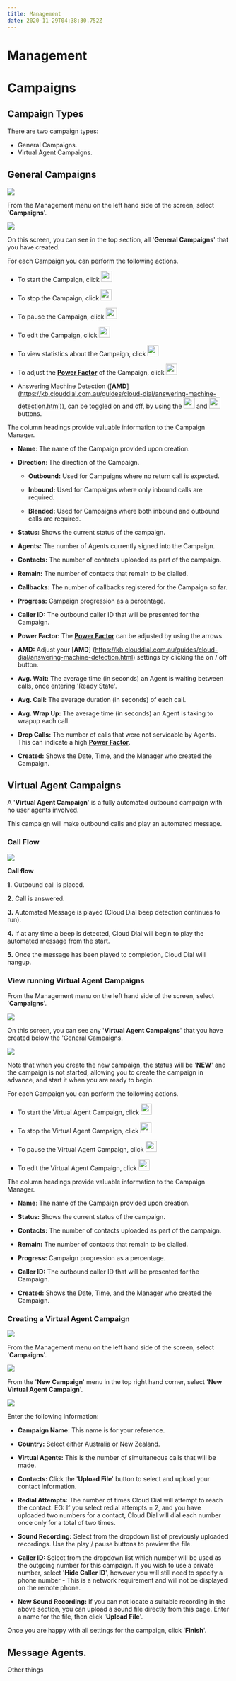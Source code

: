 ```yaml
---
title: Management
date: 2020-11-29T04:38:30.752Z
---
```

# Management

# Campaigns 

## Campaign Types

There are two campaign types:

* General Campaigns.
* Virtual Agent Campaigns.

## General Campaigns


![](/images/clouddial_new_virtualagent_campaign.png)

From the Management menu on the left hand side of the screen, select '**Campaigns**'.


![](/images/clouddial_campaign_overview.png)

On this screen, you can see in the top section, all '**General Campaigns**' that you have created.

For each Campaign you can perform the following actions.

* To start the Campaign, click <img style="width: auto; height: 25px;" src="/images/clouddial_campaign_play_button.png">

* To stop the Campaign, click <img style="width: auto; height: 25px;" src="/images/clouddial_campaign_stop_button.png">

* To pause the Campaign, click <img style="width: auto; height: 25px;" src="/images/clouddial_campaign_pause_button.png">

* To edit the Campaign, click <img style="width: auto; height: 25px;" src="/images/clouddial_campaign_edit_button.png">

* To view statistics about the Campaign, click <img style="width: auto; height: 25px;" src="/images/clouddial_campaign_statistics_button.png">

* To adjust the [**Power Factor**](https://kb.clouddial.com.au/guides/cloud-dial/predictive-dialling.html) of the Campaign, click <img style="width: auto; height: 25px;" src="/images/clouddial_powerfactor_adjust.png">

* Answering Machine Detection ([**AMD**] (https://kb.clouddial.com.au/guides/cloud-dial/answering-machine-detection.html)), can be toggled on and off, by using the <img style="width: auto; height: 25px;" src="/images/clouddial_amd_on_button.png"> and <img style="width: auto; height: 25px;" src="/images/clouddial_amd_off_button.png"> buttons.

The column headings provide valuable information to the Campaign Manager.

* **Name**: The name of the Campaign provided upon creation.

* **Direction**: The direction of the Campaign.

  * **Outbound:** Used for Campaigns where no return call is expected.

  * **Inbound:** Used for Campaigns where only inbound calls are required.

  * **Blended:** Used for Campaigns where both inbound and outbound calls are required.

* **Status:** Shows the current status of the campaign.

* **Agents:** The number of Agents currently signed into the Campaign.

* **Contacts:** The number of contacts uploaded as part of the campaign.

* **Remain:** The number of contacts that remain to be dialled.

* **Callbacks:** The number of callbacks registered for the Campaign so far.

* **Progress:** Campaign progression as a percentage.

* **Caller ID:** The outbound caller ID that will be presented for the Campaign.

* **Power Factor:** The [**Power Factor**](https://kb.clouddial.com.au/guides/cloud-dial/predictive-dialling.html) can be adjusted by using the arrows.

* **AMD:** Adjust your [**AMD**] (https://kb.clouddial.com.au/guides/cloud-dial/answering-machine-detection.html) settings by clicking the on / off button.

* **Avg. Wait:** The average time (in seconds) an Agent is waiting between calls, once entering 'Ready State'.

* **Avg. Call:** The average duration (in seconds) of each call.

* **Avg. Wrap Up:** The average time (in seconds) an Agent is taking to wrapup each call.

* **Drop Calls:** The number of calls that were not servicable by Agents. This can indicate a high [**Power Factor**](https://kb.clouddial.com.au/guides/cloud-dial/predictive-dialling.html).

* **Created:** Shows the Date, Time, and the Manager who created the Campaign.

 
## Virtual Agent Campaigns

A '**Virtual Agent Campaign**' is a fully automated outbound campaign with no user agents involved. 

This campaign will make outbound calls and play an automated message.

### Call Flow

<img style="width: auto; height: auto;" src="/images/blaster_amd_disabled.png">

**Call flow**

**1.** Outbound call is placed.

**2.** Call is answered.

**3.** Automated Message is played (Cloud Dial beep detection continues to run).

**4.** If at any time a beep is detected, Cloud Dial will begin to play the automated message from the start.

**5.** Once the message has been played to completion, Cloud Dial will hangup.

### View running Virtual Agent Campaigns

From the Management menu on the left hand side of the screen, select '**Campaigns**'.

![](/images/clouddial_new_virtualagent_campaign.png)

On this screen, you can see any '**Virtual Agent Campaigns**' that you have created below the 'General Campaigns.

![](/images/clouddial_view_virtualagents.png)

Note that when you create the new campaign, the status will be '**NEW**' and the campaign is not started, allowing you to create the campaign in advance, and start it when you are ready to begin.

For each Campaign you can perform the following actions.

* To start the Virtual Agent Campaign, click <img style="width: auto; height: 25px;" src="/images/clouddial_campaign_play_button.png">

* To stop the Virtual Agent Campaign, click <img style="width: auto; height: 25px;" src="/images/clouddial_campaign_stop_button.png">

* To pause the Virtual Agent Campaign, click <img style="width: auto; height: 25px;" src="/images/clouddial_campaign_pause_button.png">

* To edit the Virtual Agent Campaign, click <img style="width: auto; height: 25px;" src="/images/clouddial_campaign_edit_button.png">

The column headings provide valuable information to the Campaign Manager.



* **Name**: The name of the Campaign provided upon creation.

* **Status:** Shows the current status of the campaign.

* **Contacts:** The number of contacts uploaded as part of the campaign.

* **Remain:** The number of contacts that remain to be dialled.


* **Progress:** Campaign progression as a percentage.

* **Caller ID:** The outbound caller ID that will be presented for the Campaign.

* **Created:** Shows the Date, Time, and the Manager who created the Campaign.


### Creating a Virtual Agent Campaign

![](/images/clouddial_management_screen.png)

From the Management menu on the left hand side of the screen, select '**Campaigns**'.

![](/images/clouddial_new_virtualagent_campaign.png)

From the '**New Campaign**' menu in the top right hand corner, select '**New Virtual Agent Campaign**'.

![](/images/clouddial_create_virtualagent.png)

Enter the following information:

* **Campaign Name:** This name is for your reference.

* **Country:** Select either Australia or New Zealand.

* **Virtual Agents:** This is the number of simultaneous calls that will be made.

* **Contacts:** Click the '**Upload File**' button to select and upload your contact information.

* **Redial Attempts:** The number of times Cloud Dial will attempt to reach the contact. EG: If you select redial attempts = 2, and you have uploaded two numbers for a contact, Cloud Dial will dial each number once only for a total of two times.

* **Sound Recording:** Select from the dropdown list of previously uploaded recordings. Use the play / pause buttons to preview the file.

* **Caller ID:** Select from the dropdown list which number will be used as the outgoing number for this campaign. If you wish to use a private number, select '**Hide Caller ID**', however you will still need to specify a phone number - This is a network requirement and will not be displayed on the remote phone.

* **New Sound Recording:** If you can not locate a suitable recording in the above section, you can upload a sound file directly from this page. Enter a name for the file, then click '**Upload File**'.

Once you are happy with all settings for the campaign, click '**Finish**'.

## Message Agents.
Other things


